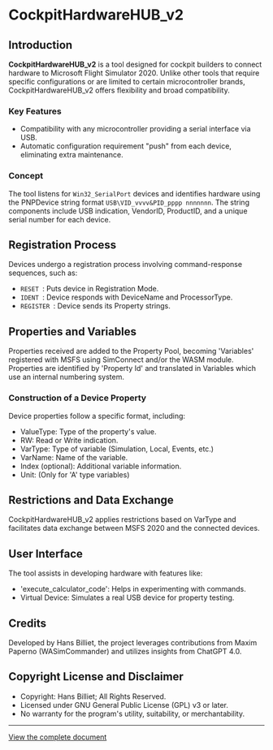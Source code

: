 
# CockpitHardwareHUB_v2

## Introduction
**CockpitHardwareHUB_v2** is a tool designed for cockpit builders to connect hardware to Microsoft Flight Simulator 2020. Unlike other tools that require specific configurations or are limited to certain microcontroller brands, CockpitHardwareHUB_v2 offers flexibility and broad compatibility.

### Key Features
- Compatibility with any microcontroller providing a serial interface via USB.
- Automatic configuration requirement "push" from each device, eliminating extra maintenance.

### Concept
The tool listens for `Win32_SerialPort` devices and identifies hardware using the PNPDevice string format `USB\VID_vvvv&PID_pppp
nnnnnnn`. The string components include USB indication, VendorID, ProductID, and a unique serial number for each device.

## Registration Process
Devices undergo a registration process involving command-response sequences, such as:
- `RESET
`: Puts device in Registration Mode.
- `IDENT
`: Device responds with DeviceName and ProcessorType.
- `REGISTER
`: Device sends its Property strings.

## Properties and Variables
Properties received are added to the Property Pool, becoming 'Variables' registered with MSFS using SimConnect and/or the WASM module. Properties are identified by 'Property Id' and translated in Variables which use an internal numbering system.

### Construction of a Device Property
Device properties follow a specific format, including:
- ValueType: Type of the property's value.
- RW: Read or Write indication.
- VarType: Type of variable (Simulation, Local, Events, etc.)
- VarName: Name of the variable.
- Index (optional): Additional variable information.
- Unit: (Only for 'A' type variables)

## Restrictions and Data Exchange
CockpitHardwareHUB_v2 applies restrictions based on VarType and facilitates data exchange between MSFS 2020 and the connected devices.

## User Interface
The tool assists in developing hardware with features like:
- 'execute_calculator_code': Helps in experimenting with commands.
- Virtual Device: Simulates a real USB device for property testing.

## Credits
Developed by Hans Billiet, the project leverages contributions from Maxim Paperno (WASimCommander) and utilizes insights from ChatGPT 4.0.

## Copyright License and Disclaimer
- Copyright: Hans Billiet; All Rights Reserved.
- Licensed under GNU General Public License (GPL) v3 or later.
- No warranty for the program's utility, suitability, or merchantability.

---

[View the complete document](CockpitHardwareHUB%20Readme.docx)
